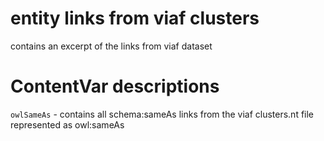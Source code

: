 # entity links from viaf clusters 
contains an excerpt of the links from viaf dataset

# ContentVar descriptions
`owlSameAs` -  contains all schema:sameAs links from the viaf clusters.nt file represented as owl:sameAs 
